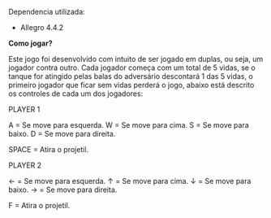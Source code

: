 Dependencia utilizada:

- Allegro 4.4.2

<b>Como jogar?</b>

Este jogo foi desenvolvido com intuito de ser jogado em duplas, ou seja, um jogador contra outro. Cada jogador começa com um total de 5 vidas, 
se o tanque for atingido pelas balas do adversário descontará 1 das 5 vidas, o primeiro jogador que ficar sem vidas perderá o jogo, abaixo está 
descrito os controles de cada um dos jogadores:

PLAYER 1

A = Se move para esquerda.
W = Se move para cima.
S = Se move para baixo.
D = Se move para direita.

SPACE = Atira o projetil.

PLAYER 2

← = Se move para esquerda.
↑ = Se move para cima.
↓ = Se move para baixo.
→ = Se move para direita.

F = Atira o projetil.


